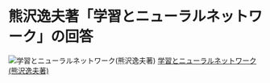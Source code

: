 # 熊沢逸夫著「学習とニューラルネットワーク」の回答

![学習とニューラルネットワーク(熊沢逸夫著)](http://ws-fe.amazon-adsystem.com/widgets/q?_encoding=UTF8&ASIN=4627702914&Format=_SL250_&ID=AsinImage&MarketPlace=JP&ServiceVersion=20070822&WS=1&tag=python-lab-22)
[学習とニューラルネットワーク(熊沢逸夫著)](http://www.amazon.co.jp/gp/product/4627702914/ref=as_li_tf_il?ie=UTF8&camp=247&creative=1211&creativeASIN=4627702914&linkCode=as2&tag=python-lab-22)